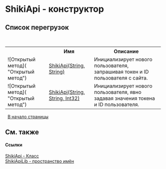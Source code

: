 # ShikiApi - конструктор
 


## Список&nbsp;перегрузок
&nbsp;<table><tr><th></th><th>Имя</th><th>Описание</th></tr><tr><td>![Открытый метод]( "Открытый метод")</td><td><a href="M_ShikiApiLib_ShikiApi__ctor">ShikiApi(String, String)</a></td><td>
Инициализирует нового пользователя, запрашивая токен и ID пользователя с сайта.</td></tr><tr><td>![Открытый метод]( "Открытый метод")</td><td><a href="M_ShikiApiLib_ShikiApi__ctor_1">ShikiApi(String, String, Int32)</a></td><td>
Инициализирует нового пользователя, явно задавая значения токена и ID пользователя.</td></tr></table>&nbsp;
<a href="#shikiapi---конструктор">В начало страницы</a>

## См. также


#### Ссылки
<a href="T_ShikiApiLib_ShikiApi">ShikiApi - Класс</a><br /><a href="N_ShikiApiLib">ShikiApiLib - пространство имён</a><br />